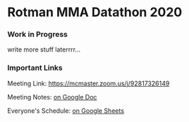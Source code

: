 # Rotman MMA Datathon 2020

### Work in Progress
write more stuff laterrrr...


### Important Links

Meeting Link: https://mcmaster.zoom.us/j/92817326149

Meeting Notes: [on Google Doc](https://docs.google.com/document/d/1GDX0khcl4gutajIlZWykONzkaajlmu9M7b_8c8xIEuI/edit?usp=sharing)

Everyone's Schedule: [on Google Sheets](https://docs.google.com/spreadsheets/d/1PEfY_ZOGVfZoc_HR4ocNXaqh5bjGgjAd1ZT_4XgvCm0/edit?usp=sharing)



